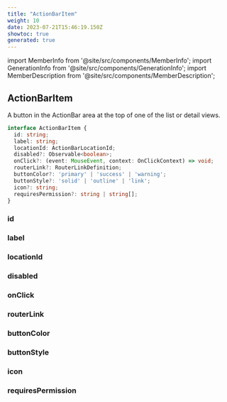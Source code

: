 ```yaml
---
title: "ActionBarItem"
weight: 10
date: 2023-07-21T15:46:19.150Z
showtoc: true
generated: true
---
```

<!-- This file was generated from the Vendure source. Do not modify. Instead, re-run the "docs:build" script -->
import MemberInfo from '@site/src/components/MemberInfo';
import GenerationInfo from '@site/src/components/GenerationInfo';
import MemberDescription from '@site/src/components/MemberDescription';


## ActionBarItem

<GenerationInfo sourceFile="packages/admin-ui/src/lib/core/src/providers/nav-builder/nav-builder-types.ts" sourceLine="89" packageName="@vendure/admin-ui" />

A button in the ActionBar area at the top of one of the list or detail views.

```ts title="Signature"
interface ActionBarItem {
  id: string;
  label: string;
  locationId: ActionBarLocationId;
  disabled?: Observable<boolean>;
  onClick?: (event: MouseEvent, context: OnClickContext) => void;
  routerLink?: RouterLinkDefinition;
  buttonColor?: 'primary' | 'success' | 'warning';
  buttonStyle?: 'solid' | 'outline' | 'link';
  icon?: string;
  requiresPermission?: string | string[];
}
```

<div className="members-wrapper">

### id

<MemberInfo kind="property" type="string"   />


### label

<MemberInfo kind="property" type="string"   />


### locationId

<MemberInfo kind="property" type="<a href='/reference/admin-ui-api/action-bar/action-bar-location-id#actionbarlocationid'>ActionBarLocationId</a>"   />


### disabled

<MemberInfo kind="property" type="Observable&#60;boolean&#62;"   />


### onClick

<MemberInfo kind="property" type="(event: MouseEvent, context: <a href='/reference/admin-ui-api/action-bar/on-click-context#onclickcontext'>OnClickContext</a>) =&#62; void"   />


### routerLink

<MemberInfo kind="property" type="RouterLinkDefinition"   />


### buttonColor

<MemberInfo kind="property" type="'primary' | 'success' | 'warning'"   />


### buttonStyle

<MemberInfo kind="property" type="'solid' | 'outline' | 'link'"   />


### icon

<MemberInfo kind="property" type="string"   />


### requiresPermission

<MemberInfo kind="property" type="string | string[]"   />




</div>

